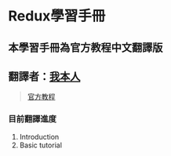 # Redux學習手冊
## 本學習手冊為官方教程中文翻譯版
## 翻譯者：[我本人](https://github.com/orientalist?tab=repositories)
> [官方教程](https://redux.js.org/introduction/getting-started/)

### 目前翻譯進度
1. Introduction
2. Basic tutorial